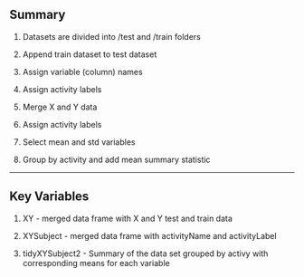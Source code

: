 ## Summary

1. Datasets are divided into /test and /train folders

2. Append train dataset to test dataset

3. Assign variable (column) names

4. Assign activity labels

5. Merge X and Y data

6. Assign activity labels

7. Select mean and std variables

8. Group by activity and add mean summary statistic

---
## Key Variables

1. XY - merged data frame with X and Y test and train data

2. XYSubject - merged data frame with activityName and activityLabel

3. tidyXYSubject2 - Summary of the data set grouped by activy with corresponding means for each variable

